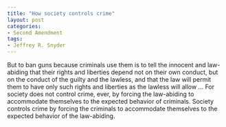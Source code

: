 ```yaml
---
title: "How society controls crime"
layout: post
categories:
- Second Amendment
tags:
- Jeffrey R. Snyder
---
```


But to ban guns because criminals use them is to tell the innocent and law-abiding that their rights and liberties depend not on their own conduct, but on the conduct of the guilty and the lawless, and that the law will permit them to have only such rights and liberties as the lawless will allow ... For society does not control crime, ever, by forcing the law-abiding to accommodate themselves to the expected behavior of criminals. Society controls crime by forcing the criminals to accommodate themselves to the expected behavior of the law-abiding.